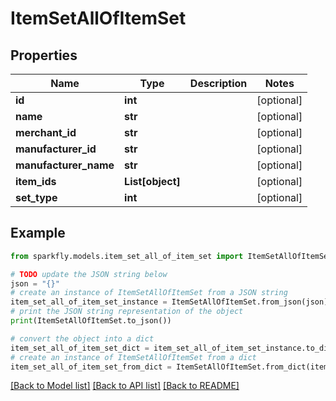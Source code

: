 # ItemSetAllOfItemSet


## Properties

Name | Type | Description | Notes
------------ | ------------- | ------------- | -------------
**id** | **int** |  | [optional] 
**name** | **str** |  | [optional] 
**merchant_id** | **str** |  | [optional] 
**manufacturer_id** | **str** |  | [optional] 
**manufacturer_name** | **str** |  | [optional] 
**item_ids** | **List[object]** |  | [optional] 
**set_type** | **int** |  | [optional] 

## Example

```python
from sparkfly.models.item_set_all_of_item_set import ItemSetAllOfItemSet

# TODO update the JSON string below
json = "{}"
# create an instance of ItemSetAllOfItemSet from a JSON string
item_set_all_of_item_set_instance = ItemSetAllOfItemSet.from_json(json)
# print the JSON string representation of the object
print(ItemSetAllOfItemSet.to_json())

# convert the object into a dict
item_set_all_of_item_set_dict = item_set_all_of_item_set_instance.to_dict()
# create an instance of ItemSetAllOfItemSet from a dict
item_set_all_of_item_set_from_dict = ItemSetAllOfItemSet.from_dict(item_set_all_of_item_set_dict)
```
[[Back to Model list]](../README.md#documentation-for-models) [[Back to API list]](../README.md#documentation-for-api-endpoints) [[Back to README]](../README.md)



